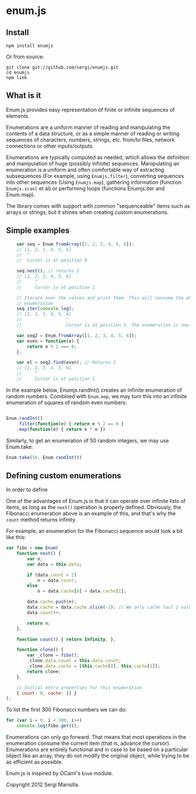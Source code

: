 enum.js
=======

Install
-------

    npm install enumjs

Or from source:

    git clone git://github.com/sergi/enumjs.git
    cd enumjs
    npm link

What is it
----------

Enum.js provides easy representation of finite or infinite sequences of elements.

Enumerations are a uniform manner of reading and manipulating the contents
of a data structure, or as a simple manner of reading or writing sequences
of characters, numbers, strings, etc. from/to files, network connections or
other inputs/outputs.

Enumerations are typically computed as needed, which allows the definition
and manipulation of huge (possibly infinite) sequences. Manipulating an
enumeration is a uniform and often comfortable way of extracting subsequences
(For example, using `Enumjs.filter`), converting sequences into other
sequences (Using `Enumjs.map`), gathering information (function `Enumjs.scanl` et al)
or performing loops (functions Enumjs.iter and Enum.map).

The library comes with support with common "sequenceable" items such as arrays or
strings, but it shines when creating custom enumerations.

Simple examples
---------------

```javascript
    var seq = Enum.fromArray([1, 2, 3, 4, 5, 6]);
    // [1, 2, 3, 4, 5, 6]
    //  ^
    //  Cursor is at position 0

    seq.next(); // returns 1
    // [1, 2, 3, 4, 5, 6]
    //     ^
    //     Cursor is at position 1

    // Iterate over the values and print them. This will consume the whole
    // enumeration
    seq.iter(console.log);
    // [1, 2, 3, 4, 5, 6]
    //                 ^
    //                 Cursor is at position 5. The enumeration is now depleted.

    var seq2 = Enum.fromArray([1, 2, 3, 4, 5, 6]);
    var even = function(e) {
        return e % 2 === 0;
    };

    var el = seq2.find(even); // Returns 2
    // [1, 2, 3, 4, 5, 6]
    //     ^
    //     Cursor is at position 1
```

In the example below, Enumjs.randInt() creates an infinite enumeration of
random numbers. Combined with `Enum.map`, we may turn this into an
infinite enumeration of squares of random even numbers:

```javascript

Enum.randInt()
    .filter(function(e) { return e % 2 == 0 }
    .map(function(e) { return e * e })

```

Similarly, to get an enumeration of 50 random integers, we may use
Enum.take:

```javascript
Enum.take(50, Enum.randInt())
```

Defining custom enumerations
----------------------------

In order to define

One of the advantages of Enum.js is that it can operate over infinite lists of items,
as long as the `next()` operation is properly defined. Obviously, the Fibonacci
enumeration above is an example of this, and that's why the `count` method returns
infinity.

For example, an enumeration for the Fibonacci sequence would look a bit like this:

```javascript
var fibo = new Enum(
    function next() {
        var n;
        var data = this.data;

        if (data.count < 2)
            n = data.count;
        else
            n = data.cache[0] + data.cache[1];

        data.cache.push(n);
        data.cache = data.cache.slice(-2); // We only cache last 2 values
        data.count++;

        return n;
    },

    function count() { return Infinity; },

    function clone() {
        var _clone = fibo();
        _clone.data.count = this.data.count;
        _clone.data.cache = [this.cache[0], this.cache[1]];
        return clone;
    },

    // Initial extra properties for this enumeration
    { count: 0, cache: [] }
);
```

To list the first 300 Fibonacci numbers we can do:

```javascript
for (var i = 0; i < 300; i++)
    console.log(fibo.get());
```

Enumerations can only go forward. That means that most operations in the enumeration
consume the current item (that is, advance the cursor). Enumerations are entirely
functional and in case to be based on a particular object like an array, they do not
modify the original object, while trying to be as efficient as possible.

Enum.js is inspired by OCaml's `Enum` module.


Copyright 2012 Sergi Mansilla.

